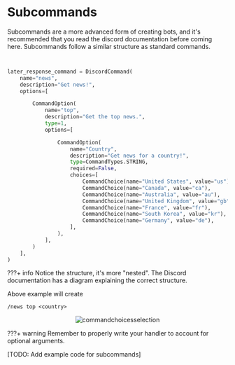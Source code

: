 # Subcommands

Subcommands are a more advanced form of creating bots, and it's recommended that you read the discord documentation before coming here.
Subcommands follow a similar structure as standard commands.

```python


later_response_command = DiscordCommand(
    name="news",
    description="Get news!",
    options=[

        CommandOption(
            name="top",
            description="Get the top news.",
            type=1,
            options=[

                CommandOption(
                    name="Country",
                    description="Get news for a country!",
                    type=CommandTypes.STRING,
                    required=False,
                    choices=[
                        CommandChoice(name="United States", value="us"),
                        CommandChoice(name="Canada", value="ca"),
                        CommandChoice(name="Australia", value="au"),
                        CommandChoice(name="United Kingdom", value="gb"),
                        CommandChoice(name="France", value="fr"),
                        CommandChoice(name="South Korea", value="kr"),
                        CommandChoice(name="Germany", value="de"),
                    ],
                ),
            ],
        )
    ],
)

```
???+ info
	Notice the structure, it's more "nested". The Discord documentation has a diagram explaining the correct structure. 



Above example will create

```
/news top <country>

```

<p align="center">
  <img src="../images/exampleChoicesSubcommand.png" alt="commandchoicesselection"></a>
</p>

???+ warning
	Remember to properly write your handler to account for optional arguments.
	
	
	
[TODO: Add example code for subcommands]
